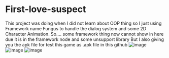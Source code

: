 # First-love-suspect
This project was doing when I did not learn about OOP thing so I just using Framework name Fungus to handle the dialog system and some 2D Character Animation.
So.... some framework thing now cannot show in here due it is in the framework node and some unsupport library But I also giving you the apk file for test this game as .apk file in this github
![image](https://github.com/Atp-Gaster/First-love-suspect/assets/73352721/2f477a00-b95f-4eae-85ff-2ef65bafc0eb)
![image](https://github.com/Atp-Gaster/First-love-suspect/assets/73352721/51197c95-6c31-4894-b5f6-b610e965a268)
![image](https://github.com/Atp-Gaster/First-love-suspect/assets/73352721/250e9b42-e5b0-402d-a684-70cd9f491a9f)


